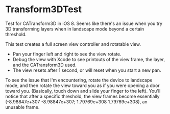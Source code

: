 Transform3DTest
===============

Test for CATransform3D in iOS 8. Seems like there's an issue when you try 3D transforming layers when in landscape mode beyond a certain threshold.

This test creates a full screen view controller and rotatable view. 

* Pan your finger left and right to see the view rotate. 
* Debug the view with Xcode to see printouts of the view frame, the layer, and the CATransform3D used.
* The view resets after 1 second, or will reset when you start a new pan.

To see the issue that I'm encountering, rotate the device to landscape mode, and then rotate the view toward you as if you were opening a door toward you. (Basically, touch down and slide your finger to the left). You'll notice that after a specific threshold, the view frames become essentially (-8.98847e+307 -8.98847e+307; 1.79769e+308 1.79769e+308), an unusable frame.
